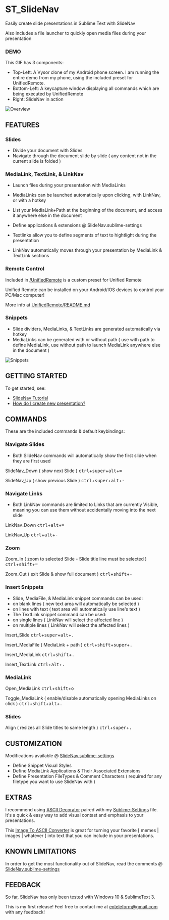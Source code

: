 
# ST_SlideNav

Easily create slide presentations in Sublime Text with SlideNav

Also includes a file launcher to quickly open media files during your presentation

### DEMO

This GIF has 3 components:
* Top-Left: A Vysor clone of my Android phone screen.  I am running the entire demo from my phone, using the included preset for UnifiedRemote.
* Bottom-Left: A keycapture window displaying all commands which are being executed by UnifiedRemote
* Right: SlideNav in action

![Overview](https://raw.githubusercontent.com/Enteleform/_README_RESOURCES/master/ST_SlideNav/Overview.gif)

## FEATURES

### Slides

* Divide your document with Slides
* Navigate through the document slide by slide ( any content not in the current slide is folded )

### MediaLink, TextLink, & LinkNav

* Launch files during your presentation with MediaLinks
* MediaLinks can be launched automatically upon clicking, with LinkNav, or with a hotkey
* List your MediaLink+Path at the beginning of the document, and access it anywhere else in the document
* Define applications & extensions @ SlideNav.sublime-settings

* Textlinks allow you to define segments of text to hightlight during the presentation
* LinkNav automatically moves through your presentation by MediaLink & TextLink sections

### Remote Control

Included in [/UnifiedRemote](https://github.com/Enteleform/ST_SlideNav/tree/master/UnifiedRemote) is a custom preset for Unified Remote

Unified Remote can be installed on your Android/IOS devices to control your PC/Mac computer!

More info at [UnifiedRemote/README.md](https://github.com/Enteleform/ST_SlideNav/blob/master/UnifiedRemote/README.md)

### Snippets

* Slide dividers, MediaLinks, & TextLinks are generated automatically via hotkey
* MediaLinks can be generated with or without path ( use with path to define MediaLink, use without path to launch MediaLink anywhere else in the document )

![Snippets](https://raw.githubusercontent.com/Enteleform/_README_RESOURCES/master/ST_SlideNav/Snippets.gif)

## GETTING STARTED

To get started, see:
* [SlideNav Tutorial](https://github.com/Enteleform/ST_SlideNav/blob/master/Tutorial/%5BSlideNav%5D%20Tutorial.py)
* [How do I create new presentation?](https://github.com/Enteleform/ST_SlideNav/issues/1)

## COMMANDS

These are the included commands & default keybindings:

### Navigate Slides

* Both SlideNav commands will automatically show the first slide when they are first used

SlideNav_Down ( show next Slide )
<kbd>ctrl</kbd>+<kbd>super</kbd>+<kbd>alt</kbd>+<kbd>=</kbd>

SlideNav_Up ( show previous Slide )
<kbd>ctrl</kbd>+<kbd>super</kbd>+<kbd>alt</kbd>+<kbd>-</kbd>

### Navigate Links

* Both LinkNav commands are limited to Links that are currently Visible, meaning you can use them without accidentally moving into the next slide

LinkNav_Down
<kbd>ctrl</kbd>+<kbd>alt</kbd>+<kbd>=</kbd>

LinkNav_Up
<kbd>ctrl</kbd>+<kbd>alt</kbd>+<kbd>-</kbd>

### Zoom

Zoom_In  ( zoom to selected Slide - Slide title line must be selected )
<kbd>ctrl</kbd>+<kbd>shift</kbd>+<kbd>=</kbd>

Zoom_Out ( exit Slide & show full document )
<kbd>ctrl</kbd>+<kbd>shift</kbd>+<kbd>-</kbd>

### Insert Snippets

* Slide, MediaFile, & MediaLink snippet commands can be used:
 * on blank lines ( new text area will automatically be selected )
 * on lines with text ( text area will automatically use line's text )
* The TextLink snippet command can be used:
 * on single lines ( LinkNav will select the affected line )
 * on multiple lines ( LinkNav will select the affected lines )

Insert_Slide
<kbd>ctrl</kbd>+<kbd>super</kbd>+<kbd>alt</kbd>+<kbd>.</kbd>

Insert_MediaFile ( MediaLink + path )
<kbd>ctrl</kbd>+<kbd>shift</kbd>+<kbd>super</kbd>+<kbd>.</kbd>

Insert_MediaLink
<kbd>ctrl</kbd>+<kbd>shift</kbd>+<kbd>.</kbd>

Insert_TextLink
<kbd>ctrl</kbd>+<kbd>alt</kbd>+<kbd>.</kbd>

### MediaLink

Open_MediaLink
<kbd>ctrl</kbd>+<kbd>shift</kbd>+<kbd>o</kbd>

Toggle_MediaLink ( enable/disable automatically opening MediaLinks on click )
<kbd>ctrl</kbd>+<kbd>shift</kbd>+<kbd>alt</kbd>+<kbd>.</kbd>

### Slides

Align ( resizes all Slide titles to same length )
<kbd>ctrl</kbd>+<kbd>super</kbd>+<kbd>.</kbd>

## CUSTOMIZATION

Modifications available @ [SlideNav.sublime-settings](https://github.com/Enteleform/ST_SlideNav/blob/master/SlideNav.sublime-settings)

* Define Snippet Visual Styles
* Define MediaLink Applications & Their Associated Extensions
* Define Presentation FileTypes & Comment Characters ( required for any filetype you want to use SlideNav with )

## EXTRAS

I recommend using [ASCII Decorator](https://packagecontrol.io/packages/ASCII%20Decorator) paired with my [Sublime-Settings](https://github.com/Enteleform/ST_SlideNav/blob/master/ASCII%20Decorator/ASCII%20Decorator.sublime-settings) file.
It's a quick & easy way to add visual contast and emphasis to your presentations.

This [Image To ASCII Converter](http://www.text-image.com/convert/ascii.html) is great for turning your favorite [ memes | images | whatever ] into text that you can include in your presentations.

## KNOWN LIMITATIONS

In order to get the most functionality out of SlideNav, read the comments @ [SlideNav.sublime-settings](https://github.com/Enteleform/ST_SlideNav/blob/master/SlideNav.sublime-settings)

## FEEDBACK

So far, SlideNav has only been tested with Windows 10 & SublimeText 3.

This is my first release! Feel free to contact me at enteleform@gmail.com with any feedback!
